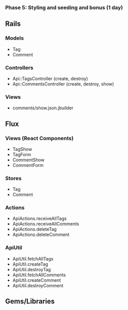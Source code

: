 ### Phase 5: Styling and seeding and bonus (1 day)

## Rails
### Models
* Tag
* Comment

### Controllers
* Api::TagsController (create, destroy)
* Api::CommentsController (create, destroy, show)

### Views
* comments/show.json.jbuilder

## Flux
### Views (React Components)
* TagShow
* TagForm
* CommentShow
* CommentForm

### Stores
* Tag
* Comment

### Actions
* ApiActions.receiveAllTags
* ApiActions.receiveAllComments
* ApiActions.deleteTag
* ApiActions.deleteComment

### ApiUtil
* ApiUtil.fetchAllTags
* ApiUtil.createTag
* ApiUtil.destroyTag
* ApiUtil.fetchAllComments
* ApiUtil.createComment
* ApiUtil.destroyComment

## Gems/Libraries
